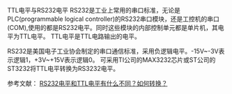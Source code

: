  TTL电平与RS232电平
 RS232是工业上常用的串口标准，无论是PLC(programmable logical controller)的RS232串口模块，还是工控机的串口(COM),使用的都是RS232电平。同时这些模块的内部控制单元都是单片机，其电平为TTL电平。
TTL电平是TTL电路输出的电平。 

RS232是美国电子工业协会制定的串口通信标准，采用负逻辑电平。-15V~-3V表示逻辑1，+3V~+15V表示逻辑0。
可采用TI公司的MAX3232芯片或ST公司的ST3232将TTL电平转换为RS3232电平。

参考文献：
[RS232电平和TTL电平有什么不同？如何转换？](https://zhuanlan.zhihu.com/p/33041966)
